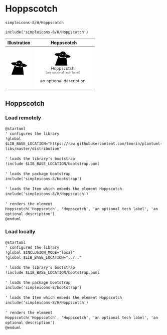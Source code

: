 # Hoppscotch


```text
simpleicons-8/H/Hoppscotch
```

```text
include('simpleicons-8/H/Hoppscotch')
```



| Illustration | Hoppscotch |
| :---: | :---: |
| ![illustration for Illustration](../../simpleicons-8/H/Hoppscotch.png) | ![illustration for Hoppscotch](../../simpleicons-8/H/Hoppscotch.Local.png) |




## Hoppscotch

### Load remotely
```plantuml
@startuml
' configures the library
!global $LIB_BASE_LOCATION="https://raw.githubusercontent.com/tmorin/plantuml-libs/master/distribution"

' loads the library's bootstrap
!include $LIB_BASE_LOCATION/bootstrap.puml

' loads the package bootstrap
include('simpleicons-8/bootstrap')

' loads the Item which embeds the element Hoppscotch
include('simpleicons-8/H/Hoppscotch')

' renders the element
Hoppscotch('Hoppscotch', 'Hoppscotch', 'an optional tech label', 'an optional description')
@enduml
```

### Load locally
```plantuml
@startuml
' configures the library
!global $INCLUSION_MODE="local"
!global $LIB_BASE_LOCATION="../.."

' loads the library's bootstrap
!include $LIB_BASE_LOCATION/bootstrap.puml

' loads the package bootstrap
include('simpleicons-8/bootstrap')

' loads the Item which embeds the element Hoppscotch
include('simpleicons-8/H/Hoppscotch')

' renders the element
Hoppscotch('Hoppscotch', 'Hoppscotch', 'an optional tech label', 'an optional description')
@enduml
```

